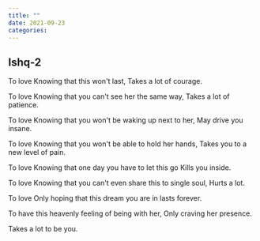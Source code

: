 ```yaml
---
title: ""
date: 2021-09-23
categories:
---
```



## Ishq-2

To love
Knowing that this won't last,
Takes a lot of courage.

To love
Knowing that you can't see her the same way,
Takes a lot of patience.

To love
Knowing that you won't be waking up next to her,
May drive you insane.

To love
Knowing that you won't be able to hold her hands,
Takes you to a new level of pain.

To love
Knowing that one day you have to let this go Kills you inside.

To love
Knowing that you can't even share this to 
single soul, Hurts a lot.

To love
Only hoping that this dream you are in lasts forever.

To have this heavenly feeling of being with her,
Only craving her presence.

Takes a lot to be you.